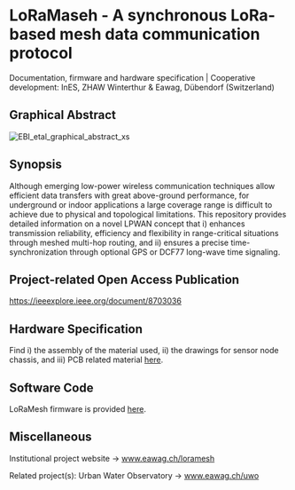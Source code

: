 # LoRaMaseh - A synchronous LoRa-based mesh data communication protocol
Documentation, firmware and hardware specification | Cooperative development: InES, ZHAW Winterthur & Eawag, Dübendorf (Switzerland) 

## Graphical Abstract

![EBI_etal_graphical_abstract_xs](https://user-images.githubusercontent.com/12830431/63186131-f5ce3680-c05b-11e9-89f6-2a8b1920fb11.png)

## Synopsis
Although emerging low-power wireless communication techniques allow efficient data transfers with great above-ground performance, for underground or indoor applications a large coverage range is difficult to achieve due to physical and topological limitations. This repository provides detailed information on a novel LPWAN concept that i) enhances transmission reliability, efficiency and flexibility in range-critical situations through meshed multi-hop routing, and ii) ensures a precise time-synchronization through optional GPS or DCF77 long-wave time signaling.

## Project-related Open Access Publication
https://ieeexplore.ieee.org/document/8703036

## Hardware Specification
Find i) the assembly of the material used, ii) the drawings for sensor node chassis, and iii) PCB related material [here](./Hardware).
## Software Code
LoRaMesh firmware is provided [here](./Software).
## Miscellaneous
Institutional project website -> www.eawag.ch/loramesh

Related project(s): 
Urban Water Observatory -> www.eawag.ch/uwo
